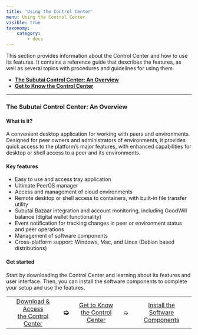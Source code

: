 ```yaml
---
title: 'Using the Control Center'
menu: Using the Control Center
visible: true
taxonomy:
    category:
        - docs
---
```


This section provides information about the Control Center and how to use its features. It contains a reference guide that describes the features, as well as several topics with procedures and guidelines for using them.

* **[The Subutai Control Center: An Overview](#overview)**
* **[Get to Know the Control Center](get-to-know)**

***

### <a id="overview"> </a> The Subutai Control Center: An Overview

#### What is it?

A convenient desktop application for working with peers and environments. Designed for peer owners and administrators of environments, it provides quick access to the platform’s major features, with enhanced capabilities for desktop or shell access to a peer and its environments.

#### Key features

* Easy to use and access tray application
* Ultimate PeerOS manager 
* Access and management of cloud environments 
* Remote desktop or shell access to containers, with built-in file transfer utility
* Subutai Bazaar integration and account monitoring, including GoodWill balance (digital wallet functionality)
* Event notification for tracking changes in peer or environment status and peer operations
* Management of software components
* Cross-platform support: Windows, Mac, and Linux (Debian based distributions)

#### Get started

Start by downloading the Control Center and learning about its features and user interface. Then, you can install the software components to complete your setup and use the features.

<table>
 <tr rowspan="2" align="center"> 
  <td> 
  <a href="https://github.com/subutai-io/documentation/wiki/Download-and-Access-the-Control-Center"> Download & Access <br>
the Control Center </a>
  </td>
  <td><strong style="font-size: 20px;">➭</strong></td>
  <td> 
  <a href="https://github.com/subutai-io/documentation/wiki/Get-to-Know-the-Control-Center"> Get to Know <br> the
Control Center </a>
  </td>
  <td>➭</td>
  <td>
  <a href="https://github.com/subutai-io/documentation/wiki/Install-or-Update-Software-Components"> Install the <br> Software Components </a>
  </td>
 </tr>
</table>


